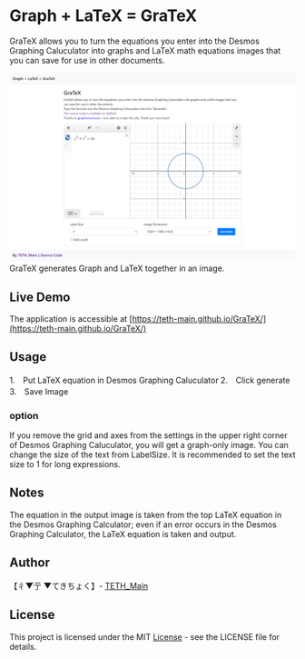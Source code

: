 # Graph + LaTeX = GraTeX
GraTeX allows you to turn the equations you enter into the Desmos Graphing Caluculator into graphs and LaTeX math equations images that you can save for use in other documents.

![preview](https://raw.githubusercontent.com/TETH-Main/GraTeX/main/img/preview.png)
GraTeX generates Graph and LaTeX together in an image.

## Live Demo
The application is accessible at [https://teth-main.github.io/GraTeX/](https://teth-main.github.io/GraTeX/)

## Usage
1.　Put LaTeX equation in Desmos Graphing Caluculator
2.　Click generate
3.　Save Image

### option
If you remove the grid and axes from the settings in the upper right corner of Desmos Graphing Caluculator, you will get a graph-only image.
You can change the size of the text from LabelSize.
It is recommended to set the text size to 1 for long expressions.

## Notes
The equation in the output image is taken from the top LaTeX equation in the Desmos Graphing Calculator; even if an error occurs in the Desmos Graphing Calculator, the LaTeX equation is taken and output.

## Author
【彳▼亍 ▼てきちょく】- [TETH_Main](https://twitter.com/TETH_Main)

## License
This project is licensed under the MIT [License](https://github.com/TETH-Main/GraTeX/blob/main/LICENSE) - see the LICENSE file for details.
